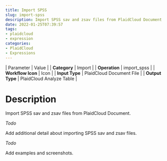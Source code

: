 ```yaml
---
title: Import SPSS
slug: import-spss
description: Import SPSS sav and zsav files from PlaidCloud Document
date: 2022-01-25T07:39:57
tags:
- plaidcloud
- expression
categories:
- PlaidCloud
- Expressions
---
```





| Parameter | Value |
| **Category** | Import |
| **Operation** | import\_spss |
| **Workflow Icon** | Icon |
| **Input Type** | PlaidCloud Document File |
| **Output Type** | PlaidCloud Analyze Table |

# Description


Import SPSS sav and zsav files from PlaidCloud Document.



*Todo*


Add additional detail about importing SPSS sav and zsav files.



*Todo*


Add examples and screenshots.

